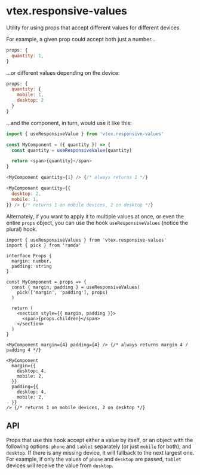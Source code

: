 # vtex.responsive-values

Utility for using props that accept different values for different devices.

For example, a given prop could accept both just a number...

```js
props: {
  quantity: 1,
}
```

...or different values depending on the device:

```js
props: {
  quantity: {
    mobile: 1,
    desktop: 2
  }
}
```

...and the component, in turn, would use it like this:

```js
import { useResponsiveValue } from 'vtex.responsive-values'

const MyComponent = ({ quantity }) => {
  const quantity = useResponsiveValue(quantity)

  return <span>{quantity}</span>
}

<MyComponent quantity={1} /> {/* always returns 1 */}

<MyComponent quantity={{
  desktop: 2,
  mobile: 1,
}} /> {/* returns 1 on mobile devices, 2 on desktop */}
```

Alternately, if you want to apply it to multiple values at once, or even the entire `props` object, you can use the hook `useResponsiveValues` (notice the plural) hook.

```tsx
import { useResponsiveValues } from 'vtex.responsive-values'
import { pick } from 'ramda'

interface Props {
  margin: number,
  padding: string
}

const MyComponent = props => {
  const { margin, padding } = useResponsiveValues(
    pick(['margin', 'padding'], props)
  )

  return (
    <section style={{ margin, padding }}>
      <span>{props.children}</span>
    </section>
  )
}

<MyComponent margin={4} padding={4} /> {/* always returns margin 4 / padding 4 */}

<MyComponent
  margin={{
    desktop: 4,
    mobile: 2,
  }}
  padding={{
    desktop: 4,
    mobile: 2,
  }}
/> {/* returns 1 on mobile devices, 2 on desktop */}
```

## API

Props that use this hook accept either a value by itself, or an object with the following options: `phone` and `tablet` separately (or just `mobile` for both), and `desktop`. If there is any missing device, it will fallback to the next largest one. For example, if only the values of `phone` and `desktop` are passed, `tablet` devices will receive the value from `desktop`.
